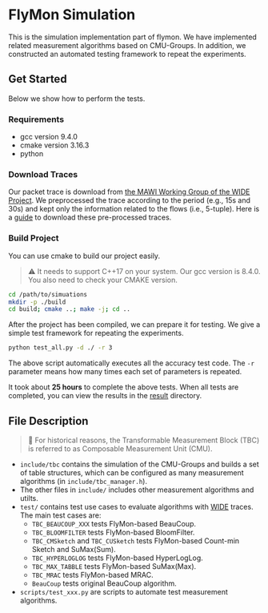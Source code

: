 # FlyMon Simulation

This is the simulation implementation part of flymon. We have implemented related measurement algorithms based on CMU-Groups. In addition, we constructed an automated testing framework to repeat the experiments.

## Get Started

Below we show how to perform the tests. 

### Requirements

* gcc version 9.4.0
* cmake version 3.16.3
* python

### Download Traces

Our packet trace is download from [the MAWI Working Group of the WIDE Project](http://mawi.wide.ad.jp/mawi/). 
We preprocessed the trace according to the period (e.g., 15s and 30s) and kept only the information related to the flows (i.e., 5-tuple).
Here is a [guide](./data/README.md) to download these pre-processed traces.

### Build Project

You can use cmake to build our project easily.

> ⚠️ It needs to support C++17 on your system. Our gcc version is 8.4.0. You also need to check your CMAKE version.

```bash
cd /path/to/simuations
mkdir -p ./build
cd build; cmake ..; make -j; cd ..
```

After the project has been compiled, we can prepare it for testing. We give a simple test framework for repeating the experiments.

```bash
python test_all.py -d ./ -r 3
```

The above script automatically executes all the accuracy test code.
The `-r` parameter means how many times each set of parameters is repeated.

It took about **25 hours** to complete the above tests. When all tests are completed, you can view the results in the [result](./result/) directory. 

## File Description

> 🔔 For historical reasons, the Transformable Measurement Block (TBC) is referred to as Composable Measurement Unit (CMU).

* `include/tbc` contains the simulation of the CMU-Groups and builds a set of table structures, which can be configured as many measurement algorithms (in `include/tbc_manager.h`).
* The other files in `include/` includes other measurement algorithms and utilts.
* `test/` contains test use cases to evaluate algorithms with [WIDE](http://mawi.wide.ad.jp/mawi/) traces. The main test cases are:
    * `TBC_BEAUCOUP_XXX` tests FlyMon-based BeauCoup.
    * `TBC_BLOOMFILTER` tests FlyMon-based BloomFilter.
    * `TBC_CMSketch` and `TBC_CUSketch` tests FlyMon-based Count-min Sketch and SuMax(Sum).
    * `TBC_HYPERLOGLOG` tests FlyMon-based HyperLogLog.
    * `TBC_MAX_TABBLE` tests FlyMon-based SuMax(Max).
    * `TBC_MRAC` tests FlyMon-based MRAC.
    * `BeauCoup` tests original BeauCoup algorithm.
* `scripts/test_xxx.py` are scripts to automate test measurement algorithms.

